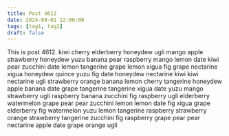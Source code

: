 ```yaml
---
title: Post 4612
date: 2024-09-01 12:00:00
tags: [tag1, tag2]
draft: false
---
```

This is post 4612.
kiwi
cherry
elderberry
honeydew
ugli
mango
apple
strawberry
honeydew
yuzu
banana
pear
raspberry
mango
lemon
date
kiwi
pear
zucchini
date
lemon
tangerine
grape
lemon
xigua
fig
grape
nectarine
xigua
honeydew
quince
yuzu
fig
date
honeydew
nectarine
kiwi
kiwi
nectarine
ugli
strawberry
orange
banana
lemon
cherry
tangerine
honeydew
apple
banana
date
grape
tangerine
tangerine
xigua
date
yuzu
mango
strawberry
ugli
raspberry
banana
zucchini
fig
raspberry
ugli
elderberry
watermelon
grape
pear
pear
zucchini
lemon
lemon
date
fig
xigua
grape
elderberry
fig
watermelon
yuzu
lemon
tangerine
raspberry
strawberry
orange
strawberry
tangerine
zucchini
fig
raspberry
grape
pear
pear
nectarine
apple
date
grape
orange
ugli
